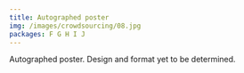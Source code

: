 ```yaml
---
title: Autographed poster
img: /images/crowdsourcing/08.jpg
packages: F G H I J
--- 
```


<p>Autographed poster. Design and format yet to be determined.</p>